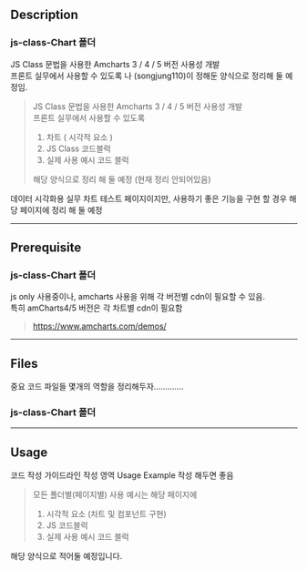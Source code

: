 ## Description

### js-class-Chart 폴더

JS Class 문법을 사용한 Amcharts 3 / 4 / 5 버전 사용성 개발  
프론트 실무에서 사용할 수 있도록 나 (songjung110)이 정해둔 양식으로 정리해 둘 예정임.

> JS Class 문법을 사용한 Amcharts 3 / 4 / 5 버전 사용성 개발  
> 프론트 실무에서 사용할 수 있도록
>
> 1. 차트 ( 시각적 요소 )
> 2. JS Class 코드블럭
> 3. 실제 사용 예시 코드 블럭
>
> 해당 양식으로 정리 해 둘 예정 (현재 정리 안되어있음)

데이터 시각화용 실무 차트 테스트 페이지이지만, 사용하기 좋은 기능을 구현 할 경우 해당 페이지에 정리 해 둘 예정

---

## Prerequisite

### js-class-Chart 폴더

js only 사용중이나, amcharts 사용을 위해 각 버전별 cdn이 필요할 수 있음.  
특히 amCharts4/5 버전은 각 차트별 cdn이 필요함

> https://www.amcharts.com/demos/

---

## Files

중요 코드 파일들 몇개의 역할을 정리해두자.............

### js-class-Chart 폴더

---

## Usage

코드 작성 가이드라인 작성 영역 Usage Example 작성 해두면 좋음

> 모든 폴더별(페이지별) 사용 예시는 해당 페이지에
>
> 1. 시각적 요소 (차트 및 컴포넌트 구현)
> 2. JS 코드블럭
> 3. 실제 사용 예시 코드 블럭

해당 양식으로 적어둘 예정입니다.
